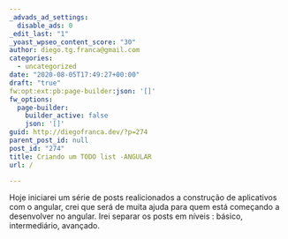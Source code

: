 ```yaml
---
_advads_ad_settings:
  disable_ads: 0
_edit_last: "1"
_yoast_wpseo_content_score: "30"
author: diego.tg.franca@gmail.com
categories:
  - uncategorized
date: "2020-08-05T17:49:27+00:00"
draft: "true"
fw:opt:ext:pb:page-builder:json: '[]'
fw_options:
  page-builder:
    builder_active: false
    json: '[]'
guid: http://diegofranca.dev/?p=274
parent_post_id: null
post_id: "274"
title: Criando um TODO list -ANGULAR
url: /

---
```

Hoje iniciarei um série de posts realicionados a construção de aplicativos com o angular, crei que será de muita ajuda para quem está começando a desenvolver no angular. Irei separar os posts em níveis : básico, intermediário, avançado.
